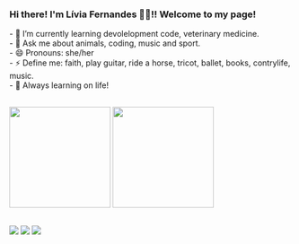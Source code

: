 ### Hi there! I'm Lívia Fernandes 👋😀!!  Welcome to my page!

<div> - 🌱 I’m currently learning devolelopment code, veterinary medicine. </div>
<div>- 💬 Ask me about animals, coding, music and sport. </div>
<div>- 😄 Pronouns: she/her </div>
<div>- ⚡ Define me: faith, play guitar, ride a horse, tricot, ballet, books, contrylife, music. </div>
<div>- 🌼 Always learning on life! </div>

##
 <div>
  <img height="180em" src="https://github-readme-stats.vercel.app/api?username=livisnandes&show_icons=true&theme=onedark&include_all_commits=true&count_private=true&count_private=true"/>
  <img height="180em" src="https://github-readme-stats.vercel.app/api/top-langs/?username=livisnandes&layout=compact&langs_count=7&theme=onedark"/>
</div>

   ##
 
<div> 
  <a href="https://www.linkedin.com/in/livifernandes/" target="_blank"><img src="https://img.shields.io/badge/-LinkedIn-%230077B5?style=for-the-badge&logo=linkedin&logoColor=white" target="_blank"></a> 
   <a href = "mailto:liviafg.ml@gmail.com"><img src="https://img.shields.io/badge/-Gmail-%23333?style=for-the-badge&logo=gmail&logoColor=white" target="_blank"></a>
  <a href="https://instagram.com/liviafg.ml" target="_blank"><img src="https://img.shields.io/badge/-Instagram-%23E4405F?style=for-the-badge&logo=instagram&logoColor=white" target="_blank"></a>
 </div>



